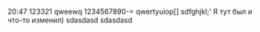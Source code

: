 20:47
123321
qweewq
1234567890-=
qwertyuiop[]
sdfghjkl;'
Я тут был и что-то изменил)
sdasdasd
sdasdasd